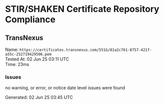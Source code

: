# STIR/SHAKEN Certificate Repository Compliance

## TransNexus

Name: `https://certificates.transnexus.com/551G/81a2c761-8757-421f-a55c-252719429506.pem`\
Tested At: 02 Jun 25 03:11 UTC\
Time: 23ms

### Issues

no warning, or error, or notice date level issues were found

Generated: 02 Jun 25 03:45 UTC